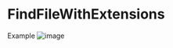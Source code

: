 # FindFileWithExtensions

Example
![image](https://github.com/pavelklimovskoy/FindFileWithExtensions/assets/38906858/edebc697-9a85-4582-a1de-d5df87c60c03)
